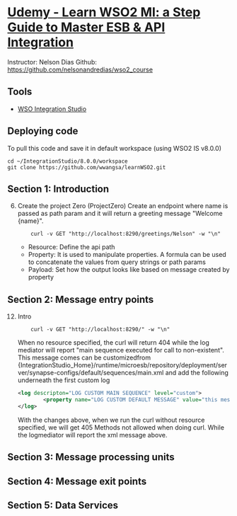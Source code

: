 # [Udemy - Learn WSO2 MI: a Step Guide to Master ESB & API Integration](https://www.udemy.com/course/learn-wso2-mi-a-step-guide-to-master-esb-api-integration/)
Instructor: Nelson Dias
Github: https://github.com/nelsonandredias/wso2_course


## Tools
 * [WSO Integration Studio](https://wso2.com/integration/integration-studio/)

## Deploying code

To pull this code and save it in default workspace (using WSO2 IS v8.0.0)
```shell
cd ~/IntegrationStudio/8.0.0/workspace
git clone https://github.com/wwangsa/learnWSO2.git
```

## Section 1: Introduction

6. Create the project Zero (ProjectZero)
	Create an endpoint where name is passed as path param and it will return a greeting message "Welcome {name}".

	```shell
		curl -v GET "http://localhost:8290/greetings/Nelson" -w "\n"
	```

	* Resource: Define the api path
	* Property: It is used to manipulate properties. A formula can be used to concatenate the values from query strings or path params
	* Payload: Set how the output looks like based on message created by property
	

## Section 2: Message entry points

12. Intro
	```shell
		curl -v GET "http://localhost:8290/" -w "\n"
	```
	When no resource specified, the curl will return 404 while the log mediator will report "main sequence executed for call to non-existent". This message comes can be customizedfrom
	{IntegrationStudio_Home}/runtime/microesb/repository/deployment/server/synapse-configs/default/sequences/main.xml and add the following underneath the first custom log
	```xml
	<log descripton="LOG CUSTOM MAIN SEQUENCE" level="custom">
            <property name="LOG CUSTOM DEFAULT MESSAGE" value="this messages is part of the default main sequence"/>
    </log>

	```
	With the changes above, when we run the curl without resource specified, we will get 405 Methods not allowed when doing curl. While the logmediator will report the xml message above.


## Section 3: Message processing units


## Section 4: Message exit points


## Section 5: Data Services


